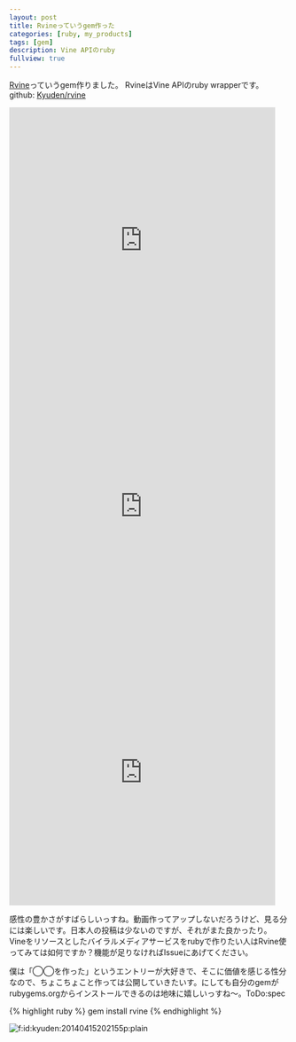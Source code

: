 ```yaml
---
layout: post
title: Rvineっていうgem作った
categories: [ruby, my_products]
tags: [gem]
description: Vine APIのruby
fullview: true
---
```


[Rvine](https://github.com/Kyuden/rvine)っていうgem作りました。
RvineはVine APIのruby wrapperです。
github: [Kyuden/rvine](https://github.com/Kyuden/rvine)


<iframe class="vine-embed" src="https://vine.co/v/MOQ9PzIrgI3/embed/postcard?audio=1" width="480" height="480" frameborder="0"></iframe><script async src="//platform.vine.co/static/scripts/embed.js" charset="utf-8"></script>
<iframe class="vine-embed" src="https://vine.co/v/hllrJg3B9Iw/embed/postcard?audio=1" width="480" height="480" frameborder="0"></iframe><script async src="//platform.vine.co/static/scripts/embed.js" charset="utf-8"></script>
<iframe class="vine-embed" src="https://vine.co/v/MAH9a21adXL/embed/postcard?audio=1" width="480" height="480" frameborder="0"></iframe><script async src="//platform.vine.co/static/scripts/embed.js" charset="utf-8"></script>


感性の豊かさがすばらしいっすね。動画作ってアップしないだろうけど、見る分には楽しいです。日本人の投稿は少ないのですが、それがまた良かったり。
Vineをリソースとしたバイラルメディアサービスをrubyで作りたい人はRvine使ってみては如何ですか？機能が足りなければIssueにあげてください。


僕は「◯◯を作った」というエントリーが大好きで、そこに価値を感じる性分なので、ちょこちょこと作っては公開していきたいす。にしても自分のgemがrubygems.orgからインストールできるのは地味に嬉しいっすね〜。ToDo:spec


{% highlight ruby %}
gem install rvine
{% endhighlight %}


  <p><span itemscope itemtype="http://schema.org/Photograph"><img src="http://cdn-ak.f.st-hatena.com/images/fotolife/k/kyuden/20140415/20140415202155.png" alt="f:id:kyuden:20140415202155p:plain" title="f:id:kyuden:20140415202155p:plain" class="hatena-fotolife" itemprop="image"></span></p>






